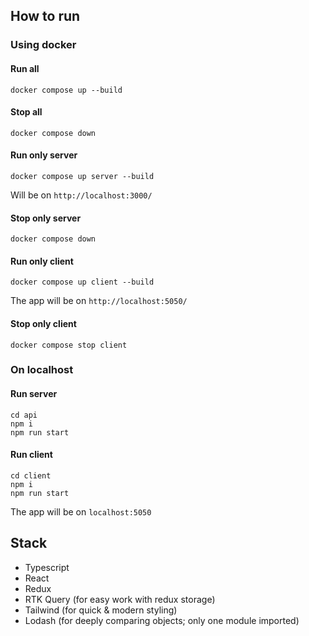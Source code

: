 ## How to run

### Using docker
#### Run all
```
docker compose up --build
```

#### Stop all
```
docker compose down
```

#### Run only server
```
docker compose up server --build
```

Will be on `http://localhost:3000/`

#### Stop only server
```
docker compose down
```

#### Run only client
```
docker compose up client --build
```
The app will be on `http://localhost:5050/`

#### Stop only client
```
docker compose stop client
```

### On localhost

#### Run server
```
cd api
npm i
npm run start
```

#### Run client
```
cd client
npm i
npm run start
```

The app will be on `localhost:5050`

## Stack
- Typescript
- React
- Redux
- RTK Query (for easy work with redux storage)
- Tailwind (for quick & modern styling)
- Lodash (for deeply comparing objects; only one module imported)